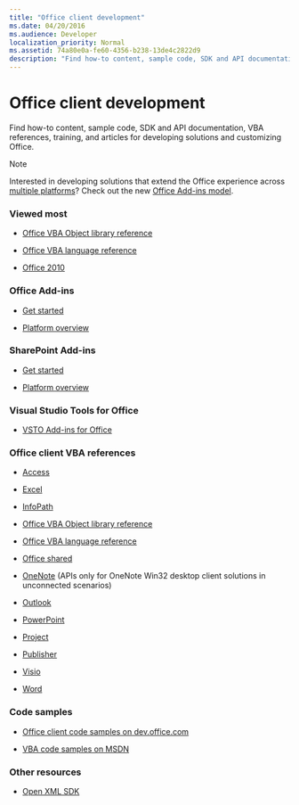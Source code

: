```yaml
---
title: "Office client development"
ms.date: 04/20/2016
ms.audience: Developer
localization_priority: Normal
ms.assetid: 74a80e0a-fe60-4356-b238-13de4c2822d9
description: "Find how-to content, sample code, SDK and API documentation, VBA references, training, and articles for developing solutions and customizing Office."
---
```


# Office client development

Find how-to content, sample code, SDK and API documentation, VBA references, training, and articles for developing solutions and customizing Office.
  
> [!NOTE]
> Interested in developing solutions that extend the Office experience across [multiple platforms](https://docs.microsoft.com/en-us/office/dev/add-ins/overview/office-add-in-availability)? Check out the new [Office Add-ins model](https://docs.microsoft.com/en-us/office/dev/add-ins/overview/office-add-ins). 
  
### Viewed most
  
- [Office VBA Object library reference](https://msdn.microsoft.com/EN-US/library/office/ff862474.aspx)
  
- [Office VBA language reference](https://msdn.microsoft.com/EN-US/library/office/gg264383.aspx)
  
- [Office 2010](https://msdn.microsoft.com/en-us/library/office/cc313152%28v=office.12%29.aspx)
  
### Office Add-ins
  
- [Get started](https://dev.office.com/getting-started/addins)
  
- [Platform overview](https://msdn.microsoft.com/EN-US/library/office/jj220082.aspx)
  
### SharePoint Add-ins
  
- [Get started](https://dev.office.com/getting-started)
  
- [Platform overview](https://msdn.microsoft.com/en-us/library/office/fp179930.aspx)
  
### Visual Studio Tools for Office
  
- [VSTO Add-ins for Office](https://msdn.microsoft.com/en-us/library/jj620922.aspx)
  
### Office client VBA references
  
- [Access](https://msdn.microsoft.com/en-us/library/fp179695.aspx)
  
- [Excel](https://msdn.microsoft.com/en-us/library/fp179694.aspx)
  
- [InfoPath](https://msdn.microsoft.com/en-us/library/fp179694.aspx)
  
- [Office VBA Object library reference](https://msdn.microsoft.com/EN-US/library/office/ff862474.aspx)
  
- [Office VBA language reference](https://msdn.microsoft.com/EN-US/library/office/gg264383.aspx)
  
- [Office shared](https://msdn.microsoft.com/en-us/library/hh872753.aspx)
  
- [OneNote](https://msdn.microsoft.com/en-us/library/jj680121.aspx) (APIs only for OneNote Win32 desktop client solutions in unconnected scenarios) 
  
- [Outlook](https://msdn.microsoft.com/en-us/library/fp161224.aspx)
  
- [PowerPoint](https://msdn.microsoft.com/en-us/library/fp161225.aspx)
  
- [Project](https://msdn.microsoft.com/en-us/library/fp161358.aspx)
  
- [Publisher](https://msdn.microsoft.com/en-us/library/jj684499.aspx)
  
- [Visio](https://msdn.microsoft.com/en-us/library/fp161226.aspx)
  
- [Word](https://msdn.microsoft.com/en-us/library/fp179696.aspx)
  
### Code samples
  
- [Office client code samples on dev.office.com](https://dev.office.com/code-samples)
  
- [VBA code samples on MSDN](https://code.msdn.microsoft.com/office/site/search?query=VBA&amp;f%5B0%5D.Value=VBA&amp;f%5B0%5D.Type=SearchText&amp;ac=4)
  
### Other resources
  
- [Open XML SDK](http://msdn.microsoft.com/library/f6a9ae68-7989-4208-97f5-3c945137a0ab%28Office.15%29.aspx)
  

